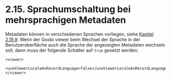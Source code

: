 # 2.15. Sprachumschaltung bei mehrsprachigen Metadaten

Metadaten können in verschiedenen Sprachen vorliegen, siehe [Kapitel 2.19.9](2.19/2.19.10.md). Wenn der Goobi viewer beim Wechsel der Sprache in der Benutzeroberfläche auch die Sprache der angezeigten Metadaten wechseln soll, dann muss der folgende Schalter auf `true` gesetzt werden:

```markup
<viewer>
    <useViewerLocaleAsRecordLanguage>false</useViewerLocaleAsRecordLanguage>
</viewer>
```



